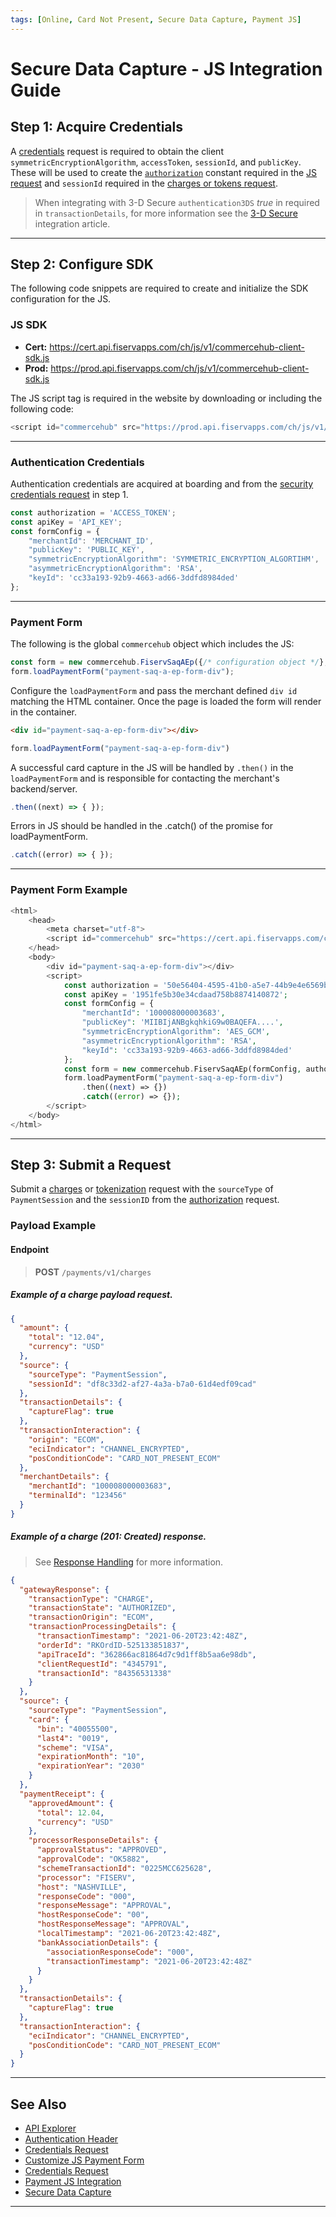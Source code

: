 ```yaml
---
tags: [Online, Card Not Present, Secure Data Capture, Payment JS]
---
```



# Secure Data Capture - JS Integration Guide

## Step 1: Acquire Credentials

A [credentials](?path=docs/Resources/API-Documents/Security/Credentials.md) request is required to obtain the client `symmetricEncryptionAlgorithm`, `accessToken`, `sessionId`, and `publicKey`. These will be used to create the [`authorization`](?path=docs/Resources/API-Documents/Authentication-Header.md) constant required in the [JS request](#authentication) and `sessionId` required in the [charges or tokens request](#step-3-submit-request). 

<!-- theme: info -->
>  When integrating with 3-D Secure `authentication3DS` _true_ in required in `transactionDetails`, for more information see the [3-D Secure](?path=docs/Online-Mobile-Digital/3D-Secure/3DS-Secure-Data-Capture.md) integration article.

---

## Step 2: Configure SDK

The following code snippets are required to create and initialize the SDK configuration for the JS.

### JS SDK

- **Cert:** https://cert.api.fiservapps.com/ch/js/v1/commercehub-client-sdk.js
- **Prod:** https://prod.api.fiservapps.com/ch/js/v1/commercehub-client-sdk.js

The JS script tag is required in the website by downloading or including the following code:

```php
<script id="commercehub" src="https://prod.api.fiservapps.com/ch/js/v1/commercehub-client-sdk.js"></script>
```

---

### Authentication Credentials

Authentication credentials are acquired at boarding and from the [security credentials request](?path=docs/Resources/API-Documents/Security/Credentials.md) in step 1.

```javascript
const authorization = 'ACCESS_TOKEN';
const apiKey = 'API_KEY';
const formConfig = {
    "merchantId": 'MERCHANT_ID',
    "publicKey": 'PUBLIC_KEY',
    "symmetricEncryptionAlgorithm": 'SYMMETRIC_ENCRYPTION_ALGORTIHM',
    "asymmetricEncryptionAlgorithm": 'RSA',
    "keyId": 'cc33a193-92b9-4663-ad66-3ddfd8984ded'
};
```

---


### Payment Form


The following is the global `commercehub` object which includes the JS:

```javascript
const form = new commercehub.FiservSaqAEp({/* configuration object */}, authorization, apiKey);
form.loadPaymentForm("payment-saq-a-ep-form-div");
```

Configure the `loadPaymentForm` and pass the merchant defined `div id` matching  the HTML container. Once the page is loaded the form will render in the container.

```html
<div id="payment-saq-a-ep-form-div"></div>
```
 
```javascript
form.loadPaymentForm("payment-saq-a-ep-form-div")
```

A successful card capture in the JS will be handled by `.then()` in the `loadPaymentForm` and is responsible for contacting the merchant's backend/server.
 

```javascript
.then((next) => { });
```

Errors in JS should be handled in the .catch() of the promise for loadPaymentForm. 

```javascript
.catch((error) => { });
```

---

### Payment Form Example

```php
<html>
    <head>
        <meta charset="utf-8">
        <script id="commercehub" src="https://cert.api.fiservapps.com/ch/js/v1/commercehub-client-sdk.js"></script>
    </head>
    <body>
        <div id="payment-saq-a-ep-form-div"></div>
        <script>
            const authorization = '50e56404-4595-41b0-a5e7-44b9e4e6569b';
            const apiKey = '1951fe5b30e34cdaad758b8874140872';
            const formConfig = {
                "merchantId": '100008000003683',
                "publicKey": 'MIIBIjANBgkqhkiG9w0BAQEFA....',
                "symmetricEncryptionAlgorithm": 'AES_GCM',
                "asymmetricEncryptionAlgorithm": 'RSA',
                "keyId": 'cc33a193-92b9-4663-ad66-3ddfd8984ded'
            };
            const form = new commercehub.FiservSaqAEp(formConfig, authorization, apiKey);
            form.loadPaymentForm("payment-saq-a-ep-form-div")
                .then((next) => {})
                .catch((error) => {});
        </script>
    </body>
</html>
```

---

## Step 3: Submit a Request

Submit a [charges](?path=docs/Resources/API-Documents/Payments/Charges.md) or [tokenization](?path=docs/Resources/API-Documents/Payments_VAS/Payment-Token.md) request with the `sourceType` of `PaymentSession` and the `sessionID` from the [authorization](#step-1-authentication) request. 

### Payload Example

#### Endpoint
<!-- theme: success -->
>**POST** `/payments/v1/charges`

<!--
type: tab
titles: Request, Response
-->

##### Example of a charge payload request.

```json
{
  "amount": {
    "total": "12.04",
    "currency": "USD"
  },
  "source": {
    "sourceType": "PaymentSession",
    "sessionId": "df8c33d2-af27-4a3a-b7a0-61d4edf09cad"
  },
  "transactionDetails": {
    "captureFlag": true
  },
  "transactionInteraction": {
    "origin": "ECOM",
    "eciIndicator": "CHANNEL_ENCRYPTED",
    "posConditionCode": "CARD_NOT_PRESENT_ECOM"
  },
  "merchantDetails": {
    "merchantId": "100008000003683",
    "terminalId": "123456"
  }
}
```

<!--
type: tab
-->

##### Example of a charge (201: Created) response.

<!-- theme: info -->
> See [Response Handling](?path=docs/Resources/Guides/Response-Codes/Response-Handling.md) for more information.

```json
{
  "gatewayResponse": {
    "transactionType": "CHARGE",
    "transactionState": "AUTHORIZED",
    "transactionOrigin": "ECOM",
    "transactionProcessingDetails": {
      "transactionTimestamp": "2021-06-20T23:42:48Z",
      "orderId": "RKOrdID-525133851837",
      "apiTraceId": "362866ac81864d7c9d1ff8b5aa6e98db",
      "clientRequestId": "4345791",
      "transactionId": "84356531338"
    }
  },
  "source": {
    "sourceType": "PaymentSession",
    "card": {
      "bin": "40055500",
      "last4": "0019",
      "scheme": "VISA",
      "expirationMonth": "10",
      "expirationYear": "2030"
    }
  },
  "paymentReceipt": {
    "approvedAmount": {
      "total": 12.04,
      "currency": "USD"
    },
    "processorResponseDetails": {
      "approvalStatus": "APPROVED",
      "approvalCode": "OK5882",
      "schemeTransactionId": "0225MCC625628",
      "processor": "FISERV",
      "host": "NASHVILLE",
      "responseCode": "000",
      "responseMessage": "APPROVAL",
      "hostResponseCode": "00",
      "hostResponseMessage": "APPROVAL",
      "localTimestamp": "2021-06-20T23:42:48Z",
      "bankAssociationDetails": {
        "associationResponseCode": "000",
        "transactionTimestamp": "2021-06-20T23:42:48Z"
      }
    }
  },
  "transactionDetails": {
    "captureFlag": true
  },
  "transactionInteraction": {
    "eciIndicator": "CHANNEL_ENCRYPTED",
    "posConditionCode": "CARD_NOT_PRESENT_ECOM"
  }
}
```

<!-- type: tab-end -->

---

## See Also

- [API Explorer](../api/?type=post&path=/payments/v1/charges)
- [Authentication Header](?path=docs/Resources/API-Documents/Authentication-Header.md)
- [Credentials Request](?path=docs/Resources/API-Documents/Payments_VAS/Credentials.md)
- [Customize JS Payment Form](?path=docs/Online-Mobile-Digital/Secure-Data-Capture/Payment-JS/JS-Customization.md)
- [Credentials Request](?path=docs/Resources/API-Documents/Security/Credentials.md)
- [Payment JS Integration](?path=docs/Online-Mobile-Digital/Secure-Data-Capture/Payment-JS/Payment-JS.md)
- [Secure Data Capture](?path=docs/Online-Mobile-Digital/Secure-Data-Capture/Secure-Data-Capture.md)

---
